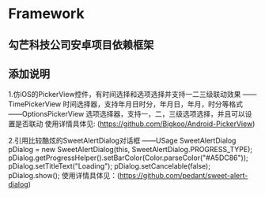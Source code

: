 # Framework


## 勾芒科技公司安卓项目依赖框架

## 添加说明





1.仿iOS的PickerView控件，有时间选择和选项选择并支持一二三级联动效果
——TimePickerView  时间选择器，支持年月日时分，年月日，年月，时分等格式   
——OptionsPickerView  选项选择器，支持一，二，三级选项选择，并且可以设置是否联动
使用详情具体见: (https://github.com/Bigkoo/Android-PickerView)


2.引用比较酷炫的SweetAlertDialog对话框
——USage
    SweetAlertDialog pDialog = new SweetAlertDialog(this, SweetAlertDialog.PROGRESS_TYPE);
    pDialog.getProgressHelper().setBarColor(Color.parseColor("#A5DC86"));
    pDialog.setTitleText("Loading");
    pDialog.setCancelable(false);
    pDialog.show();
使用详情具体见：(https://github.com/pedant/sweet-alert-dialog)